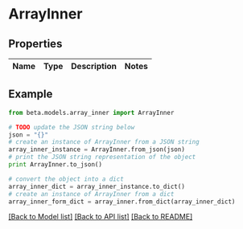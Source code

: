 # ArrayInner


## Properties
Name | Type | Description | Notes
------------ | ------------- | ------------- | -------------

## Example

```python
from beta.models.array_inner import ArrayInner

# TODO update the JSON string below
json = "{}"
# create an instance of ArrayInner from a JSON string
array_inner_instance = ArrayInner.from_json(json)
# print the JSON string representation of the object
print ArrayInner.to_json()

# convert the object into a dict
array_inner_dict = array_inner_instance.to_dict()
# create an instance of ArrayInner from a dict
array_inner_form_dict = array_inner.from_dict(array_inner_dict)
```
[[Back to Model list]](../README.md#documentation-for-models) [[Back to API list]](../README.md#documentation-for-api-endpoints) [[Back to README]](../README.md)


